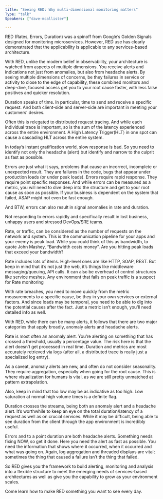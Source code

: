 ```yaml
---
title: "Seeing RED: Why multi-dimensional monitoring matters"
Type: "talk"
Speakers: ["dave-mcallister"]

---
```

RED (Rates, Errors, Duration) was a spinoff from Google’s Golden Signals designed for monitoring microservices. However, RED use has clearly demonstrated that the applicability is applicable to any services-based architecture.

With RED, unlike the modern belief in observability, your architecture is watched from aspects of multiple dimensions. You receive alerts and indications not just from anomalies, but also from headache alerts. By seeing multiple dimensions of concerns, be they failures in service or activity to close to the edge of capability, these combined monitors and deep-dive, focused access get you to your root cause faster, with less false positives and quicker resolution.

Duration speaks of time. In particular, time to send and receive a specific request. And both client-side and server-side are important in meeting your customers’ desires.

Often this is relegated to distributed request tracing. And while each individual trace is important, so is the sum of the latency experienced across the entire environment. A High Latency Trigger(HLT) in one spot can cause a cascading HLT across the entire system.

In today’s instant gratification world, slow response is bad. So you need to identify not only the headache (alert) but identify and narrow to the culprit as fast as possible.

Errors are just what it says, problems that cause an incorrect, incomplete or unexpected result. They are failures in the code, bugs that appear under production loads (or under peak loads). Errors require rapid response. They require point specific responses. And while errors can be measured as a metric, you will need to dive deep into the structure and get to your root cause as soon as possible. If your business is dependent on the system that failed, ASAP might not even be fast enough.

And BTW, errors can also result in signal anomalies in rate and duration.

Not responding to errors rapidly and specifically result in lost business, unhappy users and stressed DevOps/SRE teams.

Rate, or traffic, can be considered as the number of requests on the network and system. This is the communication pipeline for your apps and your enemy is peak load. While you could think of this as bandwidth, to quote John Mashey, “Bandwidth costs money”. Are you hitting peak loads that exceed your bandwidth?

Rate includes lots of items. High-level ones are like HTTP, SOAP, REST. But keep in mind that it’s not just the web, it’s things like middleware messaging/queuing, API calls. It can also be overhead of control structures like service meshes. Any environment that fails on peak traffic is a suspect for Rate monitoring

With rate breaches, you need to move quickly from the metric measurements to a specific cause, be they in your own services or external factors. And since loads may be temporal, you need to be able to dig into the potential causes after the fact. Just a metric isn’t enough, you’ll need detailed info as well.

With RED, while there can be many alerts, it follows that there are two major categories that apply broadly, anomaly alerts and headache alerts.

Rate is most often an anomaly alert. You’re alerting on something that has crossed a threshold, usually a percentage value. The risk here is that the alert doesn’t get processed in real time. Duration and metrics are most accurately retrieved via logs (after all, a distributed trace is really just a specialized log entry).

As a caveat, anomaly alerts are new, and often do not consider seasonality. They require aggregation, especially when going for the root cause. This is where visualization for humans is vital, as we are still pretty unmatched at pattern extrapolation.

Also, keep in mind that too low may be as indicative as too high. Low saturation at normal high volume times is a definite flag.

Duration crosses the streams, being both an anomaly alert and a headache alert. It’s worthwhile to keep an eye on the total duration/latency of a request as well as on crucial services. While it may be difficult, being able to see duration from the client through the app environment is incredibly useful.

Errors and to a point duration are both headache alerts. Something needs fixing NOW, so get it done. Here you need the alert as fast as possible. You need the information that shows where it occurred, when it occurred and what was going on. Again, log aggregation and threaded displays are vital; sometimes the thing that caused a failure isn’t the thing that failed.

So RED gives you the framework to build alerting, monitoring and analysis into a flexible structure to meet the emerging needs of services-based architectures as well as give you the capability to grow as your environment scales.

Come learn how to make RED something you want to see every day.
